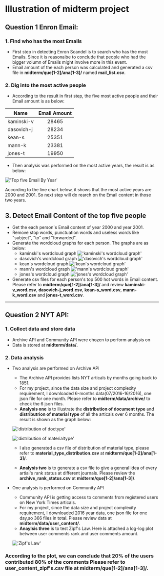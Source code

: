 # Illustration of midterm project
## Question 1 Enron Email:
### 1. Find who has the most Emails
- First step in detecting Enron Scandel is to search who has the most Emails. Since it is reasonalbe to conclude that people who had the bigger volumn of Emails might involve more in this event. 
- Email amount of the each person was calculated and generated a csv file in **midterm/que[1-2]/ana[1-3]/** named **mail_list.csv**.

### 2. Dig into the most active people
- According to the result in first step, the five most active people and their Email amount is as below:

| Name        | Email Amount  | 
| ------------|:-------------:| 
| kaminski-v      |28465 | 
| dasovich-j      |28234 |   
| kean-s          |25351 |  
| mann-k          |23381 |   
| jones-t         |19950 |  

- Then analysis was performed on the most active years, the result is as below:

 !['Top five Email By Year'](/midterm/que[1-2]/ana[1-3]/Email_Volumn.png)
 
 According to the line chart below, it shows that the most active years are 2000 and 2001. So next step will do rearch on the Email content in those two years.

## 3. Detect Email Content of the top five people
- Get the each person`s Email content of year 2000 and year 2001.
- Remove stop words, punctuation words and useless words like "subject", "to" and "forwarded".
- Generate the wordcloud graphs for each person. The graphs are as below:
  * kaminski's wordcloud graph
  !['kaminski's wordcloud graph'](/midterm/que[1-2]/ana[1-3]/kaminski_words.png)
  * dasovich's wordcloud graph
  !['dasovich's wordcloud graph'](/midterm/que[1-2]/ana[1-3]/dasovich_words.png)
  * kean's wordcloud graph
  !['kean's wordcloud graph'](/midterm/que[1-2]/ana[1-3]/kean_words.png)
  * mann's wordcloud graph
  !['mann's wordcloud graph'](/midterm/que[1-2]/ana[1-3]/mann_words.png)
  * jones's wordcloud graph
  !['jones's wordcloud graph'](/midterm/que[1-2]/ana[1-3]/jones_words.png)
- Generate csv files for each person's top 500 hot words in Email content. Please refer to **midterm/que[1-2]/ana[1-3]/** and review **kaminski-v_word.csv**, **dasovich-j_word.csv**, **kean-s_word.csv**, **mann-k_word.csv** and **jones-t_word.csv**.

---
## Question 2 NYT API:
### 1. Collect data and store data
- Archive API and Community API were chozen to perform analysis on
- Data is stored at **midterm/data/**.

### 2. Data analysis
- Two analysis are performed on Archive API
  * The Archive API provides lists NYT articals by months going back to 1851.
  * For my project, since the data size and project complexity requirement, I downloaded 6-months data(07/2016-16/2016), one json file for one month. Please refer to **midterm/data/archive/** to check the 6 json files.
  * **Analysis one** is to illustrate the **distribution of document type** and **distributrion of material type** of all the articals over 6 months. The result is shown as the graph below:
  
  !['distribution of doctype'](/midterm/que[1-2]/ana[1-3]/document_type.png)
  
  
  !['distribution of materialtype'](/midterm/que[1-2]/ana[1-3]/material_type.png)
  
  
  * I also generated a csv file of distribution of material type, please refer to **material_type_distribution.csv** at **midterm/que[1-2]/ana[1-3]/**.
  
  
  * **Analysis two** is to generate a csv file to give a general idea of every artial's rank status at different journals. Please review the **archive_rank_status.csv** at **midterm/que[1-2]/ana[1-3]/**.
- One analysis is performed on Community API
  * Community API is getting access to comments from registered users on New York Times articals.
  * For my project, since the data size and project complexity requirement, I downloaded 2016 year data, one json file for one day,so 366 files in total. Please review data at **midterm/data/user_content/**.
  * **Anaylsis three** is to test Zipf's Law. Here is attached a log-log plot between user comments rank and user comments amount.
  
  
   !['Zipf's Law'](/midterm/que[1-2]/ana[1-3]/Zipf`s_Law.png)
   
### **According to the plot, we can conclude that 20% of the users contributed 80% of the comments** Please refer to user_content_zipf's.csv file at **midterm/que[1-2]/ana[1-3]/**.



